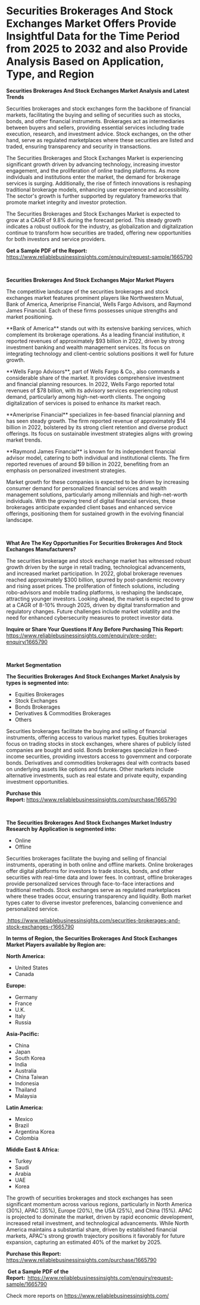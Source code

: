 <p><h1>Securities Brokerages And Stock Exchanges Market Offers Provide Insightful Data for the Time Period from 2025 to 2032 and also Provide Analysis Based on Application, Type, and Region</h1></p><p><strong>Securities Brokerages And Stock Exchanges Market Analysis and Latest Trends</strong></p>
<p><p>Securities brokerages and stock exchanges form the backbone of financial markets, facilitating the buying and selling of securities such as stocks, bonds, and other financial instruments. Brokerages act as intermediaries between buyers and sellers, providing essential services including trade execution, research, and investment advice. Stock exchanges, on the other hand, serve as regulated marketplaces where these securities are listed and traded, ensuring transparency and security in transactions.</p><p>The Securities Brokerages and Stock Exchanges Market is experiencing significant growth driven by advancing technology, increasing investor engagement, and the proliferation of online trading platforms. As more individuals and institutions enter the market, the demand for brokerage services is surging. Additionally, the rise of fintech innovations is reshaping traditional brokerage models, enhancing user experience and accessibility. The sector's growth is further supported by regulatory frameworks that promote market integrity and investor protection.</p><p>The Securities Brokerages and Stock Exchanges Market is expected to grow at a CAGR of 9.8% during the forecast period. This steady growth indicates a robust outlook for the industry, as globalization and digitalization continue to transform how securities are traded, offering new opportunities for both investors and service providers.</p></p>
<p><strong>Get a Sample PDF of the Report:&nbsp;</strong> <a href="https://www.reliablebusinessinsights.com/enquiry/request-sample/1665790?utm_campaign=101&utm_medium=2&utm_source=Github&utm_content=ia&utm_term=11032025&utm_id=securities-brokerages-and-stock-exchanges">https://www.reliablebusinessinsights.com/enquiry/request-sample/1665790</a></p>
<p>&nbsp;</p>
<p><strong>Securities Brokerages And Stock Exchanges Major Market Players</strong></p>
<p><p>The competitive landscape of the securities brokerages and stock exchanges market features prominent players like Northwestern Mutual, Bank of America, Ameriprise Financial, Wells Fargo Advisors, and Raymond James Financial. Each of these firms possesses unique strengths and market positioning.</p><p>**Bank of America** stands out with its extensive banking services, which complement its brokerage operations. As a leading financial institution, it reported revenues of approximately $93 billion in 2022, driven by strong investment banking and wealth management services. Its focus on integrating technology and client-centric solutions positions it well for future growth.</p><p>**Wells Fargo Advisors**, part of Wells Fargo & Co., also commands a considerable share of the market. It provides comprehensive investment and financial planning resources. In 2022, Wells Fargo reported total revenues of $78 billion, with its advisory services experiencing robust demand, particularly among high-net-worth clients. The ongoing digitalization of services is poised to enhance its market reach.</p><p>**Ameriprise Financial** specializes in fee-based financial planning and has seen steady growth. The firm reported revenue of approximately $14 billion in 2022, bolstered by its strong client retention and diverse product offerings. Its focus on sustainable investment strategies aligns with growing market trends.</p><p>**Raymond James Financial** is known for its independent financial advisor model, catering to both individual and institutional clients. The firm reported revenues of around $9 billion in 2022, benefiting from an emphasis on personalized investment strategies.</p><p>Market growth for these companies is expected to be driven by increasing consumer demand for personalized financial services and wealth management solutions, particularly among millennials and high-net-worth individuals. With the growing trend of digital financial services, these brokerages anticipate expanded client bases and enhanced service offerings, positioning them for sustained growth in the evolving financial landscape.</p></p>
<p>&nbsp;</p>
<p><strong>What Are The Key Opportunities For Securities Brokerages And Stock Exchanges Manufacturers?</strong></p>
<p><p>The securities brokerage and stock exchange market has witnessed robust growth driven by the surge in retail trading, technological advancements, and increased market participation. In 2022, global brokerage revenues reached approximately $300 billion, spurred by post-pandemic recovery and rising asset prices. The proliferation of fintech solutions, including robo-advisors and mobile trading platforms, is reshaping the landscape, attracting younger investors. Looking ahead, the market is expected to grow at a CAGR of 8-10% through 2025, driven by digital transformation and regulatory changes. Future challenges include market volatility and the need for enhanced cybersecurity measures to protect investor data.</p></p>
<p><strong>Inquire or Share Your Questions If Any Before Purchasing This Report:</strong> <a href="https://www.reliablebusinessinsights.com/enquiry/pre-order-enquiry/1665790?utm_campaign=101&utm_medium=2&utm_source=Github&utm_content=ia&utm_term=11032025&utm_id=securities-brokerages-and-stock-exchanges">https://www.reliablebusinessinsights.com/enquiry/pre-order-enquiry/1665790</a></p>
<p>&nbsp;</p>
<p><strong>Market Segmentation</strong></p>
<p><strong>The Securities Brokerages And Stock Exchanges Market Analysis by types is segmented into:</strong></p>
<p><ul><li>Equities Brokerages</li><li>Stock Exchanges</li><li>Bonds Brokerages</li><li>Derivatives & Commodities Brokerages</li><li>Others</li></ul></p>
<p><p>Securities brokerages facilitate the buying and selling of financial instruments, offering access to various market types. Equities brokerages focus on trading stocks in stock exchanges, where shares of publicly listed companies are bought and sold. Bonds brokerages specialize in fixed-income securities, providing investors access to government and corporate bonds. Derivatives and commodities brokerages deal with contracts based on underlying assets like options and futures. Other markets include alternative investments, such as real estate and private equity, expanding investment opportunities.</p></p>
<p><strong>Purchase this Report:&nbsp;</strong><a href="https://www.reliablebusinessinsights.com/purchase/1665790?utm_campaign=101&utm_medium=2&utm_source=Github&utm_content=ia&utm_term=11032025&utm_id=securities-brokerages-and-stock-exchanges">https://www.reliablebusinessinsights.com/purchase/1665790</a></p>
<p>&nbsp;</p>
<p><strong>The Securities Brokerages And Stock Exchanges Market Industry Research by Application is segmented into:</strong></p>
<p><ul><li>Online</li><li>Offline</li></ul></p>
<p><p>Securities brokerages facilitate the buying and selling of financial instruments, operating in both online and offline markets. Online brokerages offer digital platforms for investors to trade stocks, bonds, and other securities with real-time data and lower fees. In contrast, offline brokerages provide personalized services through face-to-face interactions and traditional methods. Stock exchanges serve as regulated marketplaces where these trades occur, ensuring transparency and liquidity. Both market types cater to diverse investor preferences, balancing convenience and personalized service.</p></p>
<p><a href="https://www.reliablebusinessinsights.com/securities-brokerages-and-stock-exchanges-r1665790?utm_campaign=101&utm_medium=2&utm_source=Github&utm_content=ia&utm_term=11032025&utm_id=securities-brokerages-and-stock-exchanges">&nbsp;https://www.reliablebusinessinsights.com/securities-brokerages-and-stock-exchanges-r1665790</a></p>
<p><strong>In terms of Region, the Securities Brokerages And Stock Exchanges Market Players available by Region are:</strong></p>
<p>
    <p> <strong> North America: </strong>
        <ul>
            <li>United States</li>
            <li>Canada</li>
        </ul>
        </p> 
    <p> <strong> Europe: </strong>
        <ul>
            <li>Germany</li>
            <li>France</li>
            <li>U.K.</li>
            <li>Italy</li>
            <li>Russia</li>
        </ul>
        </p> 
    <p> <strong> Asia-Pacific: </strong>
        <ul>
            <li>China</li>
            <li>Japan</li>
            <li>South Korea</li>
            <li>India</li>
            <li>Australia</li>
            <li>China Taiwan</li>
            <li>Indonesia</li>
            <li>Thailand</li>
            <li>Malaysia</li>
        </ul>
        </p> 
    <p> <strong> Latin America: </strong>
        <ul>
            <li>Mexico</li>
            <li>Brazil</li>
            <li>Argentina Korea</li>
            <li>Colombia</li>
        </ul>
        </p> 
    <p> <strong> Middle East & Africa: </strong>
        <ul>
            <li>Turkey</li>
            <li>Saudi</li>
            <li>Arabia</li>
            <li>UAE</li>
            <li>Korea</li>
        </ul>
    </p>
    </p>
<p><p>The growth of securities brokerages and stock exchanges has seen significant momentum across various regions, particularly in North America (30%), APAC (35%), Europe (20%), the USA (25%), and China (15%). APAC is projected to dominate the market, driven by rapid economic development, increased retail investment, and technological advancements. While North America maintains a substantial share, driven by established financial markets, APAC's strong growth trajectory positions it favorably for future expansion, capturing an estimated 40% of the market by 2025.</p></p>
<p><strong>Purchase this Report: </strong><a href="https://www.reliablebusinessinsights.com/purchase/1665790?utm_campaign=101&utm_medium=2&utm_source=Github&utm_content=ia&utm_term=11032025&utm_id=securities-brokerages-and-stock-exchanges">https://www.reliablebusinessinsights.com/purchase/1665790</a></p>
<p>&nbsp;<strong>Get a Sample PDF of the Report:&nbsp;&nbsp;</strong><a href="https://www.reliablebusinessinsights.com/enquiry/request-sample/1665790?utm_campaign=101&utm_medium=2&utm_source=Github&utm_content=ia&utm_term=11032025&utm_id=securities-brokerages-and-stock-exchanges">https://www.reliablebusinessinsights.com/enquiry/request-sample/1665790</a></p>
<p><strong></strong></p>
<p>Check more reports on <a href="https://www.reliablebusinessinsights.com/?utm_campaign=101&utm_medium=2&utm_source=Github&utm_content=ia&utm_term=11032025&utm_id=securities-brokerages-and-stock-exchanges">https://www.reliablebusinessinsights.com/</a></p>